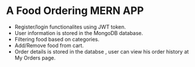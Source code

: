 # A Food Ordering MERN APP

- Register/login functionalites using JWT token.
- User information is stored in the MongoDB database.
- Filtering food based on categories.
- Add/Remove food from cart.
- Order details is stored in the databse , user can view his order history at My Orders page.

